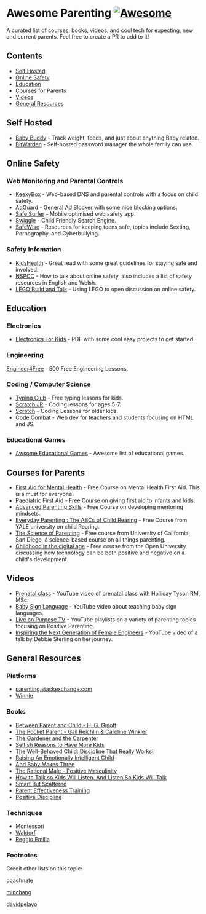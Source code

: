 # Awesome Parenting [![Awesome](https://awesome.re/badge-flat.svg)](https://awesome.re)
A curated list of courses, books, videos, and cool tech for expecting, new and current parents. Feel free to create a PR to add to it!

## Contents

- [Self Hosted](#self-hosted)
- [Online Safety](#online-safety)
- [Education](#education)
- [Courses for Parents](#courses-for-parents)
- [Videos](#videos)
- [General Resources](#general-resources)

## Self Hosted
- [Baby Buddy](https://github.com/linuxserver/docker-babybuddy) - Track weight, feeds, and just about anything Baby related.
- [BitWarden](https://bitwarden.com/help/install-on-premise-linux/) - Self-hosted password manager the whole family can use.

## Online Safety
### Web Monitoring and Parental Controls
- [KeexyBox](https://keexybox.org/) - Web-based DNS and parental controls with a focus on child safety.
- [AdGuard](https://github.com/AdguardTeam/AdGuardHome) - General Ad Blocker with some nice blocking options.
- [Safe Surfer](https://gitlab.com/safesurfer/SafeSurfer-Android) - Mobile optimised web safety app.
- [Swiggle](https://swiggle.org.uk/) - Child Friendly Search Engine.
- [SafeWise](https://www.safewise.com/resources/internet-safety-for-teens/) - Resources for keeping teens safe, topics include Sexting, Pornography, and Cyberbullying.

### Safety Infomation
- [KidsHealth](https://kidshealth.org/en/parents/net-safety.html#:~:text=Never%20post%20or%20trade%20personal,parent%20approval%20and%2For%20supervision,) - Great read with some great guidelines for staying safe and involved.
- [NSPCC](https://www.nspcc.org.uk/keeping-children-safe/online-safety/talking-child-online-safety/) - How to talk about online safety, also includes a list of safety resources in English and Welsh.
- [LEGO Build and Talk](https://www.lego.com/en-gb/sustainability/children/buildandtalk?locale=en-gb&age-gate=grown_up&consent-modal=show) - Using LEGO to open discussion on online safety.
## Education
### Electronics
- [Electronics For Kids](https://archive.org/download/electronics-for-kids.-play-with-simple-circuits-and-experiment-with-electricity-pdfdrive/Electronics%20for%20Kids.%20%20Play%20with%20Simple%20Circuits%20and%20Experiment%20with%20Electricity%21%20%28%20PDFDrive%20%29.pdf) - PDF with some cool easy projects to get started.
  
### Engineering
[Engineer4Free](https://www.engineer4free.com/) - 500 Free Engineering Lessons.

### Coding / Computer Science
- [Typing Club](https://www.typingclub.com/) -  Free typing lessons for kids.
- [Scratch JR](https://www.scratchjr.org/) -  Coding lessons for ages 5-7.
- [Scratch](https://www.scratch.org/) - Coding Lessons for older kids.
- [Code Combat](https://codecombat.com/play) - Web dev for teachers and students focusing on HTML and JS.

### Educational Games
- [Awsome Educational Games](https://github.com/yrgo/awesome-educational-games#readme) - Awesome list of educational games.

## Courses for Parents
- [First Aid for Mental Health](https://alison.com/course/first-aid-for-mental-health) - Free Course on Mental Health First Aid. This is a must for everyone.
- [Paediatric First Aid](https://alison.com/course/paediatric-first-aid?gclid=Cj0KCQjwoeemBhCfARIsADR2QCtbwhhwgSVfHfp8LaJ91m1Rln3Jkn0yqGRVGVjJPAC-Ad8rI0T4T8QaAruUEALw_wcB) - Free Course on giving first aid to infants and kids.
- [Advanced Parenting Skills](https://alison.com/course/advanced-parenting-skills) - Free Course on developing mentoring mindsets.
- [Everyday Parenting : The ABCs of Child Rearing](https://www.coursera.org/learn/everyday-parenting) - Free Course from YALE university on child Rearing.
- [The Science of Parenting](https://www.edx.org/learn/parenting/the-university-of-california-san-diego-the-science-of-parenting) - Free course from University of California, San Diego, a science-based course on all things parenting.
- [Childhood in the digital age](https://www.open.edu/openlearn/education-development/childhood-the-digital-age/content-section-overview?active-tab=description-tab) - Free course from the Open University discussing how technology can be both positive and negative on a child's development.

## Videos
- [Prenatal class](https://www.youtube.com/watch?v=j7YucfJuziU) - YouTube video of prenatal class with Holliday Tyson RM, MSc.
- [Baby Sign Language](https://www.youtube.com/watch?v=UVKnVPRklCc) - YouTube video about teaching baby sign languages.
- [Live on Purpose TV](https://www.youtube.com/@LiveOnPurposeTV/playlists) - YouTube playlists on a variety of parenting topics focusing on Positive Parenting.
- [Inspiring the Next Generation of Female Engineers](https://youtu.be/FEeTLopLkEo) - YouTube video of a talk by Debbie Sterling on her journey.

## General Resources
### Platforms
- [parenting.stackexchange.com](https://parenting.stackexchange.com/)
- [Winnie](https://winnie.com/)

### Books
- [Between Parent and Child - H. G. Ginott](https://www.goodreads.com/book/show/256004.Between_Parent_and_Child)
- [The Pocket Parent - Gail Reichlin & Caroline Winkler](https://www.goodreads.com/book/show/581287.The_Pocket_Parent)
- [The Gardener and the Carpenter](https://www.goodreads.com/book/show/28595855-the-gardener-and-the-carpenter)
- [Selfish Reasons to Have More Kids](https://www.goodreads.com/book/show/10266902-selfish-reasons-to-have-more-kids)
- [The Well-Behaved Child: Discipline That Really Works!](https://www.goodreads.com/book/show/6908356-the-well-behaved-child)
- [Raising An Emotionally Intelligent Child](https://www.goodreads.com/book/show/213186.Raising_An_Emotionally_Intelligent_Child)
- [And Baby Makes Three](https://www.goodreads.com/book/show/16083932-and-baby-makes-three)
- [The Rational Male - Positive Masculinity](https://www.goodreads.com/book/show/35832854-the-rational-male---positive-masculinity)
- [How to Talk so Kids Will Listen. And Listen So Kids Will Talk](https://www.goodreads.com/book/show/769016.How_to_Talk_So_Kids_Will_Listen_Listen_So_Kids_Will_Talk)
- [Smart But Scattered](https://www.goodreads.com/book/show/6053700-smart-but-scattered)
- [Parent Effectiveness Training](https://www.goodreads.com/book/show/165548.Parent_Effectiveness_Training)
- [Positive Discipline](https://amzn.to/2P9qgqU)
  

### Techniques
- [Montessori](https://en.wikipedia.org/wiki/Montessori_education)
- [Waldorf](https://en.wikipedia.org/wiki/Waldorf_education)
- [Reggio Emilia](https://en.wikipedia.org/wiki/Reggio_Emilia_approach)

### Footnotes 
Credit other lists on this topic:

[coachnate](https://github.com/coachnate/awesome-parenting)

[minchang](https://github.com/minchang/awesome-parenting)

[davidpelayo](https://github.com/davidpelayo/awesome-parenting)
